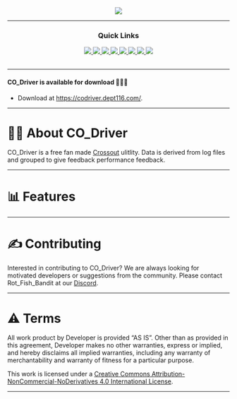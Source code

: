<div align='center'>
  <a href='https://codriver.dept116.com/'>  
    <img src='https://crossoutdb.com/img/tools/codriver.gif'>
  </a>
</div>

---
  
<div align='center'>
  
### Quick Links

<a href='https://codriver.dept116.com/CODriverDownload/CO_Driver.application'>
<img src='https://img.shields.io/badge/DOWNLOAD-green?style=for-the-badge'>
</a>
<a href='https://codriver.dept116.com/'>
<img src='https://img.shields.io/badge/WEBSITE-blue?style=for-the-badge'>
</a>
<a href='https://discord.com/invite/kKcnVXu2Xe'>
<img src='https://img.shields.io/badge/DISCORD-darkgray?style=for-the-badge'>
</a>
<a href='https://www.youtube.com/watch?v=mU5ItLuaw0Y'>
<img src='https://img.shields.io/badge/MR G VIDEO-red?style=for-the-badge'>
</a>
<a href='https://beta.crossoutdb.com/profile/7907969'>
<img src='https://img.shields.io/badge/CROSSOUTDB-yellow?style=for-the-badge'>
</a>
<a href='https://github.com/moguevara/CrossoutMarket/tree/dev'>
<img src='https://img.shields.io/badge/XODB Upload GitHub-gray?style=for-the-badge'>
</a>
<a href='https://www.patreon.com/CO_Driver'>
<img src='https://img.shields.io/badge/PATREON-lightgray?style=for-the-badge'>
</a>
<a href='https://www.twitch.tv/rotfishbandit'>
<img src='https://img.shields.io/badge/TWITCH-purple?style=for-the-badge'>
</a>
 
<br />
<br />
</div>

---

#### CO_Driver is available for download 🐛🤝🐛
* Download at https://codriver.dept116.com/.

---

# 🙋‍♂️ About CO_Driver 
CO_Driver is a free fan made [Crossout](https://crossout.net/en/) ulitlity. Data is derived from log files and grouped to give feedback performance feedback.

---

# 📊 Features




---

# ✍️ Contributing

Interested in contributing to CO_Driver? We are always looking for motivated developers or suggestions from the community. Please contact Rot_Fish_Bandit at our [Discord](https://discord.com/invite/kKcnVXu2Xe).

---

# ⚠️ Terms

All work product by Developer is provided ​“AS IS”. Other than as provided in this agreement, Developer makes no other warranties, express or implied, and hereby disclaims all implied warranties, including any warranty of merchantability and warranty of fitness for a particular purpose.

This work is licensed under a [Creative Commons Attribution-NonCommercial-NoDerivatives 4.0 International License](https://creativecommons.org/licenses/by-nc-nd/4.0/).

---

<br />
